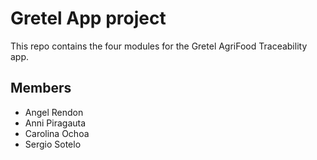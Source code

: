 # Gretel App project

This repo contains the four modules for the Gretel AgriFood Traceability app.

## Members

- Angel Rendon
- Anni Piragauta
- Carolina Ochoa
- Sergio Sotelo
